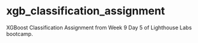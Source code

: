 # xgb_classification_assignment
XGBoost Classification Assignment from Week 9 Day 5 of Lighthouse Labs bootcamp. 
